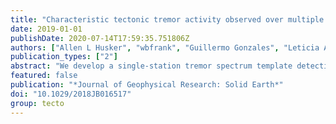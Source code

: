 ```yaml
---
title: "Characteristic tectonic tremor activity observed over multiple slow slip cycles in the Mexican subduction zone"
date: 2019-01-01
publishDate: 2020-07-14T17:59:35.751806Z
authors: ["Allen L Husker", "wbfrank", "Guillermo Gonzales", "Leticia Avila", "Vladimir Kostoglodov", "Ekaterina Kazachkina"]
publication_types: ["2"]
abstract: "We develop a single-station tremor spectrum template detection method that we applied to continuous seismic data recorded by the Mexican National Seismological Service broadband stations. This allows for an unprecedented long-term analysis of tectonic tremor in Mexico over multiple slow slip events (SSEs). We only detect tremor that are within previously discovered tremor regions, thereby extending the catalog in time but not space. The resulting catalog demonstrates the strong correlation of bursts of tremor activity and aseismic slip over multiple slow slip cycles. The $M ∼$ 7 long-term SSEs in the states of Guerrero and Oaxaca are associated with the longest sequences of tremor bursts. Each of these tremor bursts are made up of a series of smaller bursts. In between the large $M 7$ SSEs, there are shorter-duration, isolated tremor bursts. In Guerrero, these shorter bursts were found to accompany $M ∼$ 6 short-term SSEs. The occurrence of these short-duration tremor bursts in Oaxaca demonstrates that small short-term SSEs occur in both major slow slip regions in Mexico. The discrete range of tremor burst sizes and rates suggests that slow slip events in the Mexican subduction zone are organized into characteristic moment and moment rates. The catalog also reveals other aseismic transients, such as postseismic slip in Oaxaca after the 16 February 2018 $M_w$ 7.2 Pinotepa Nacional earthquake. We highlight that such long-term catalogs are a useful tool together with geodetic observations to monitor slow slip activity that potentially plays a role in the subduction megathrust cycle."
featured: false
publication: "*Journal of Geophysical Research: Solid Earth*"
doi: "10.1029/2018JB016517"
group: tecto
---
```


